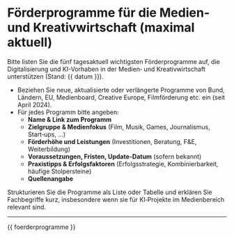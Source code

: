 # Förderprogramme für die Medien- und Kreativwirtschaft (maximal aktuell)

Bitte listen Sie die fünf tagesaktuell wichtigsten Förderprogramme auf,
die Digitalisierung und KI-Vorhaben in der Medien‑ und Kreativwirtschaft unterstützen (Stand: {{ datum }}).

- Beziehen Sie neue, aktualisierte oder verlängerte Programme von Bund, Ländern, EU, Medienboard, Creative Europe, Filmförderung etc. ein (seit April 2024).
- Für jedes Programm bitte angeben:
  - **Name & Link zum Programm**
  - **Zielgruppe & Medienfokus** (Film, Musik, Games, Journalismus, Start‑ups, ...)
  - **Förderhöhe und Leistungen** (Investitionen, Beratung, F&E, Weiterbildung)
  - **Voraussetzungen, Fristen, Update-Datum** (sofern bekannt)
  - **Praxistipps & Erfolgsfaktoren** (Erfolgsstrategie, Kombinierbarkeit, häufige Stolpersteine)
  - **Quellenangabe**

Strukturieren Sie die Programme als Liste oder Tabelle und erklären Sie Fachbegriffe kurz, insbesondere wenn sie für KI‑Projekte im Medienbereich relevant sind.

---

{{ foerderprogramme }}
